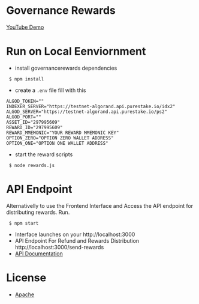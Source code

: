 # Governance Rewards

[YouTube Demo](https://m.youtube.com/watch?v=ZlP_9qurjMM&feature=youtu.be)

# Run on Local Eenviornment

* install governancerewards dependencies
```
 $ npm install
```
* create a `.env` file fill with this

```
ALGOD_TOKEN=""
INDEXER_SERVER="https://testnet-algorand.api.purestake.io/idx2"
ALGOD_SERVER="https://testnet-algorand.api.purestake.io/ps2"
ALGOD_PORT=""
ASSET_ID="297995609"
REWARD_ID="297995609"
REWARD_MMEMONIC="YOUR REWARD MMEMONIC KEY"
OPTION_ZERO="OPTION ZERO WALLET ADDRESS"
OPTION_ONE="OPTION ONE WALLET ADDRESS"
```

* start the reward scripts


```
 $ node rewards.js
```

# API Endpoint

Alternativelly to use the Frontend Interface and Access the API endpoint for distributing rewards. Run.

```
 $ npm start

```

- Interface launches on your http://localhost:3000
- API Endpoint For Refund and Rewards Distribution  http://localhost:3000/send-rewards
- [API Documentation](https://documenter.getpostman.com/view/9070802/UzJJtH7n)


# License

* [Apache](https://github.com/ChoiceCoin/Decentralized-Decisions/blob/main/governance-rewards/LICENSE)
